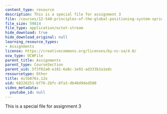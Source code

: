 ```yaml
---
content_type: resource
description: This is a special file for assignment 3
file: /courses/12-540-principles-of-the-global-positioning-system-spring-2012/68226251bf762bfc8fa3db48d9ded580_mitb076s.12o
file_size: 59814
file_type: application/octet-stream
hide_download: true
hide_download_original: null
learning_resource_types:
- Assignments
license: https://creativecommons.org/licenses/by-nc-sa/4.0/
ocw_type: OCWFile
parent_title: Assignments
parent_type: CourseSection
parent_uid: 5f3f82a0-e181-6a0c-1e91-ad333b1a1edc
resourcetype: Other
title: mitb076s.12o
uid: 68226251-bf76-2bfc-8fa3-db48d9ded580
video_metadata:
  youtube_id: null
---
```

This is a special file for assignment 3